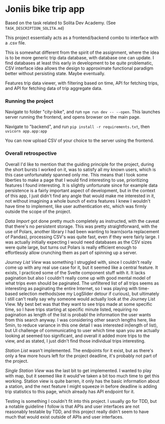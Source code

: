 # Joniis bike trip app

Based on the task related to Solita Dev Academy. (See `TASK_DESCRIPTION_SOLITA.md`)

This project essentially acts as a frontend/backend combo to interface with a .csv file.

This is somewhat different from the spirit of the assignment, where the idea is to be more generic trip data database,
with database one can update. I find databases at least this early in development to be quite problematic, CSV interface
idea allows the design to approximate functional paradigm better without persisting state. Maybe eventually.

Features trip data viewer, with filtering based on time, API for fetching trips, and API for fetching data of trip aggregate data.

### Running the project

Navigate to folder "city-bike", and run `npm run dev -- --open`. This launches server running the frontend, and opens browser on the main page.

Navigate to "backend", and run `pip install -r requirements.txt`, then `uvicorn app.app:app`

You can now upload CSV of your choice to the server using the frontend.

### Overall retrospective

Overall I'd like to mention that the guiding principle for the project, during the short bursts I worked on it, was to satisfy all my known users, which is this case unfortunately spanned only me. This means that I took some liberties to make a page that I would find interesting to use, prioritizing features I found interesting. It is slightly unfortunate since for example data persistence is a fairly important aspect of development, but in the context of this app, I just didn't find any angle that would make me interested in it, not without imagining a whole bunch of extra features I knew I wouldn't have time to implement, like user authentication etc, which was firmly outside the scope of the project.

*Data Import* got done pretty much completely as instructed, with the caveat that there's no persistent storage. This was pretty straightforward, with the use of Polars, another library I had been wanting to learn(sorta replacement of Pandas), processing CSV's was quite fast, even if they were fairly large. I was actually initially expecting I would need databases as the CSV sizes were quite large, but turns out Polars is really efficient enough to effortlessly allow crunching them as part of spinning up a server.

*Journey List View* was something I struggled with, since I couldn't really come up with any real use case for it, but it seemed like a central feature. It exists, I practiced some of the Svelte component stuff with it. It lacks pagination but also I couldn't really come up with good mental model of what trips even should be paginated. The unfiltered list of all trips seems as interesting as paginating the entire Internet, so I was playing with time-based selection methods(see my LogSlider detour if curious), but ultimately I still can't really say why someone would actually look at the Journey List View. My best bet was that they want to see trips made at some specific time, so I have trips starting at specific minute listed, requiring no pagination as length of the list is probabl the information the user wants from this search anyway. I was considering other search lengths  here, like 5min, to reduce variance in this one detail I was interested in(length of list), but UI challenge of communicating to user which time span you are actually looking at seemed too significant, and overall it added more trips to the view, and as stated, I just didn't find those individual trips interesting.

*Station List* wasn't implemented. The endpoints for it exist, but as there's only a few more hours left for the project deadline, it's probably not part of the project.

*Single Station View* was the last bit to get implemented. I wanted to play with map, but it seemed like it would've taken a bit too much time to get this working. Station view is quite barren, it only has the basic information about a station, and the next feature I might squeeze in before deadline is adding trip statistics to this page, which already has API endpoint for it.

Testing is something I couldn't fit into this project. I usually go for TDD, but a notable guideline I follow is that APIs and user interfaces are not reasonably testable by TDD, and this project really didn't seem to have much that would exist outside of APIs and user interfaces. 